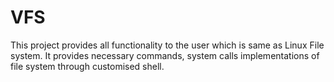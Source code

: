 # VFS
This project provides all functionality to the user which is same as Linux File system. It provides necessary commands, system calls implementations of file system through customised shell. 
